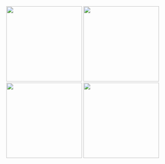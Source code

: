 <img src = "https://github.com/imhadiyal/quotes_app_database/assets/146731392/c659499e-32cb-4b48-9672-7f199f3271c3" width = "200">
<img src = "https://github.com/imhadiyal/quotes_app_database/assets/146731392/0ecb7ab6-c62f-4a33-ae64-54b62d3ed263" width = "200">
<img src = "https://github.com/imhadiyal/quotes_app_database/assets/146731392/4b91a91c-62c4-4613-9945-918c59998b21" width = "200">
<img src = "https://github.com/imhadiyal/quotes_app_database/assets/146731392/f1ff8558-37ac-4861-ad3a-59c7d3acc1c7" width = "200">

